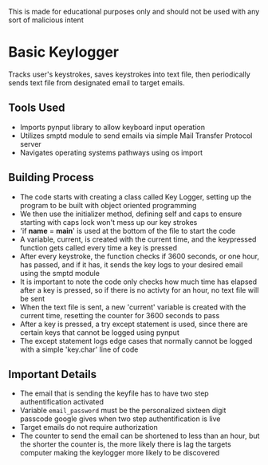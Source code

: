 This is made for educational purposes only and should not be used with any sort of malicious intent

# Basic Keylogger


Tracks user's keystrokes, saves keystrokes into text file, then periodically sends text file from designated email to target emails.

## Tools Used


- Imports pynput library to allow keyboard input operation
- Utilizes smptd module to send emails via simple Mail Transfer Protocol server
- Navigates operating systems pathways using os import

## Building Process


- The code starts with creating a class called Key Logger, setting up the program to be built with object oriented programming
- We then use the initializer method, defining self and caps to ensure starting with caps lock won't mess up our key strokes
- 'if __name__ = __main__' is used at the bottom of the file to start the code
- A variable, current, is created with the current time, and the keypressed function gets called every time a key is pressed
- After every keystroke, the function checks if 3600 seconds, or one hour, has passed, and if it has, it sends the key logs to your desired email using the smptd module
- It is important to note the code only checks how much time has elapsed after a key is pressed, so if there is no activty for an hour, no text file will be sent
- When the text file is sent, a new 'current' variable is created with the current time, resetting the counter for 3600 seconds to pass
- After a key is pressed, a try except statement is used, since there are certain keys that cannot be logged using pynput
- The except statement logs edge cases that normally cannot be logged with a simple 'key.char' line of code

## Important Details


- The email that is sending the keyfile has to have two step authentification activated
- Variable `email_password` must be the personalized sixteen digit passcode google gives when two step authentification is live
- Target emails do not require authorization
- The counter to send the email can be shortened to less than an hour, but the shorter the counter is, the more likely there is lag the targets computer making the keylogger more likely to be discovered




